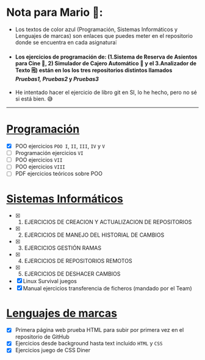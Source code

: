 # Nota para Mario 👀:
- Los textos de color azul (Programación, Sistemas Informáticos y Lenguajes de marcas) son enlaces que puedes meter en el repositorio donde se encuentra en cada asignatura❕
- #### Los ejercicios de programación de: (1.Sistema de Reserva de Asientos para Cine 🎦, 2) Simulador de Cajero Automático 🏧 y el 3.Analizador de Texto 🗒️) están en los los tres repositorios distintos llamados ***Pruebas1, Pruebas2*** y ***Pruebas3***
- He intentado hacer el ejercicio de libro git en SI, lo he hecho, pero no sé si está bien. 😅 
***
# [Programación](https://github.com/anaa-chun/ASIGNATURAS/tree/main/PROGRAMACIÓN)
- [x] POO ejercicios ```POO I```, ```II```, ```III```, ```IV``` y ```V```
- [ ] Programación ejercicios ```VI```
- [ ] POO ejercicios ```VII```
- [ ] POO ejercicios ```VIII```
- [ ] PDF ejercicios teóricos sobre POO

# [Sistemas Informáticos](https://github.com/anaa-chun/ASIGNATURAS/tree/main/Sistemas%20Informáticos)
- [x] 1. EJERCICIOS DE CREACION Y ACTUALIZACION DE REPOSITORIOS 
- [x] 2. EJERCICIOS DE MANEJO DEL HISTORIAL DE CAMBIOS
- [x] 3. EJERCICIOS GESTIÓN RAMAS
- [x] 4. EJERCICIOS DE REPOSITORIOS REMOTOS
- [x] 5. EJERCICIOS DE DESHACER CAMBIOS
- [x] Linux Survival juegos
- [x] Manual ejercicios transferencia de ficheros (mandado por el Team)
      
# [Lenguajes de marcas](https://github.com/anaa-chun/ASIGNATURAS/tree/main/LENGUAJES%20DE%20MARCAS)
- [x] Primera página web prueba HTML para subir por primera vez en el repositorio de GitHub
- [x] Ejercicios desde background hasta text incluido ```HTML``` y ```CSS```
- [x] Ejercicios juego de CSS Diner 
